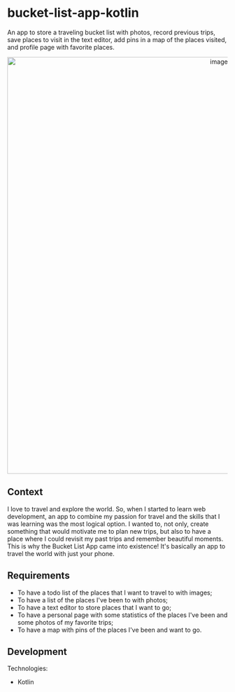 # bucket-list-app-kotlin

An app to store a traveling bucket list with photos, record previous trips, save places to visit in the text editor, add pins in a map of the places visited, and profile page with favorite places.

<p align="center">
<img width="952" alt="image" src="https://github.com/inesosoares6/bucket-list-app-kotlin/assets/76999213/8763cdca-d1a0-4a3d-a75c-ee46678484fe">
</p>


## Context
I love to travel and explore the world. So, when I started to learn web development, an app to combine my passion for travel and the skills that I was learning was the most logical option. I wanted to, not only, create something that would motivate me to plan new trips, but also to have a place where I could revisit my past trips and remember beautiful moments. This is why the Bucket List App came into existence! It's basically an app to travel the world with just your phone.

## Requirements
- To have a todo list of the places that I want to travel to with images;
- To have a list of the places I've been to with photos;
- To have a text editor to store places that I want to go;
- To have a personal page with some statistics of the places I've been and some photos of my favorite trips;
- To have a map with pins of the places I've been and want to go.

## Development
Technologies:
- Kotlin
